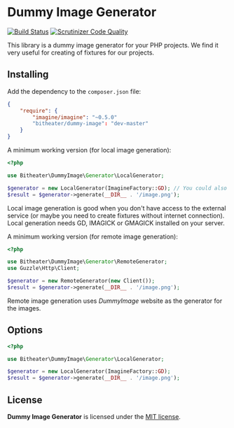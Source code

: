 Dummy Image Generator
=====================

[![Build Status](https://travis-ci.org/bitheater/dummy-image.svg?branch=master)](https://travis-ci.org/bitheater/dummy-image)
[![Scrutinizer Code Quality](https://scrutinizer-ci.com/g/bitheater/dummy-image/badges/quality-score.png?b=master)](https://scrutinizer-ci.com/g/bitheater/dummy-image/?branch=master)

This library is a dummy image generator for your PHP projects. We find it very useful for creating of fixtures for our projects.

Installing
----------

Add the dependency to the ```composer.json``` file:

```json
{
    "require": {
        "imagine/imagine": "~0.5.0"
        "bitheater/dummy-image": "dev-master"
    }
}
```

A minimum working version (for local image generation):

```php
<?php

use Bitheater\DummyImage\Generator\LocalGenerator;

$generator = new LocalGenerator(ImagineFactory::GD); // You could also use IMAGICK and GMAGICK
$result = $generator->generate(__DIR__ . '/image.png');
```

Local image generation is good when you don't have access to the external service (or maybe you need to create fixtures without internet connection). Local generation needs GD, IMAGICK or GMAGICK installed on your server.

A minimum working version (for remote image generation):

```php
<?php

use Bitheater\DummyImage\Generator\RemoteGenerator;
use Guzzle\Http\Client;

$generator = new RemoteGenerator(new Client());
$result = $generator->generate(__DIR__ . '/image.png');
```

Remote image generation uses *DummyImage* website as the generator for the images.

Options
-------

```php
<?php

use Bitheater\DummyImage\Generator\LocalGenerator;

$generator = new LocalGenerator(ImagineFactory::GD);
$result = $generator->generate(__DIR__ . '/image.png');
```

License
-------

**Dummy Image Generator** is licensed under the [MIT license](LICENSE).
